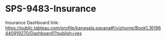 # SPS-9483-Insurance
Insurance
Dashboard link: https://public.tableau.com/profile/kanagala.pavana#!/vizhome/Book1_16196440919270/Dashboard1?publish=yes
